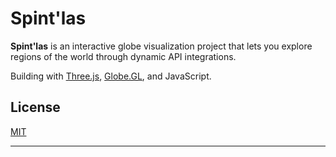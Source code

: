 # Spint'las

**Spint'las** is an interactive globe visualization project that lets you explore regions of the world through dynamic API integrations.

Building with [Three.js](https://threejs.org/), [Globe.GL](https://github.com/vasturiano/globe.gl), and JavaScript.

## License

[MIT](LICENSE)

---
